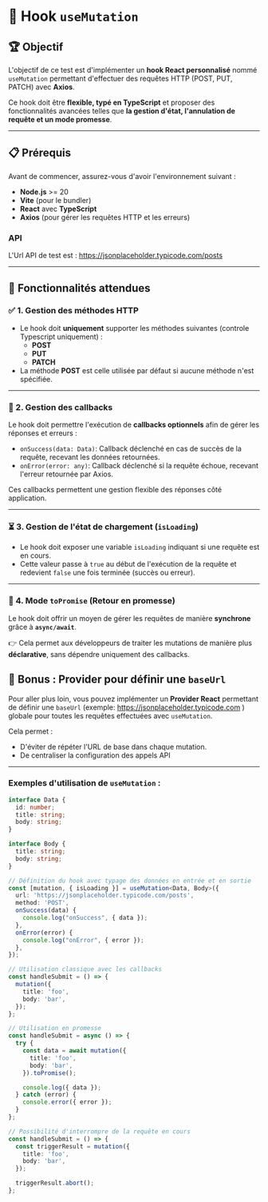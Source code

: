# 📌 Hook `useMutation`

## 🏆 Objectif

L'objectif de ce test est d'implémenter un **hook React personnalisé** nommé `useMutation` permettant d'effectuer des requêtes HTTP (POST, PUT, PATCH) avec **Axios**.

Ce hook doit être **flexible, typé en TypeScript** et proposer des fonctionnalités avancées telles que **la gestion d'état, l'annulation de requête et un mode promesse**.

---

## 📋 Prérequis

Avant de commencer, assurez-vous d'avoir l'environnement suivant :

- **Node.js** >= 20
- **Vite** (pour le bundler)
- **React** avec **TypeScript**
- **Axios** (pour gérer les requêtes HTTP et les erreurs)

### API

L'Url API de test est : https://jsonplaceholder.typicode.com/posts

---

## 🎯 Fonctionnalités attendues

### ✅ 1. Gestion des méthodes HTTP

- Le hook doit **uniquement** supporter les méthodes suivantes (controle Typescript uniquement) :
  - **POST**
  - **PUT**
  - **PATCH**
- La méthode **POST** est celle utilisée par défaut si aucune méthode n'est spécifiée.

---

### 🎯 2. Gestion des callbacks

Le hook doit permettre l'exécution de **callbacks optionnels** afin de gérer les réponses et erreurs :

- `onSuccess(data: Data)`: Callback déclenché en cas de succès de la requête, recevant les données retournées.
- `onError(error: any)`: Callback déclenché si la requête échoue, recevant l'erreur retournée par Axios.

Ces callbacks permettent une gestion flexible des réponses côté application.

---

### ⏳ 3. Gestion de l'état de chargement (`isLoading`)

- Le hook doit exposer une variable `isLoading` indiquant si une requête est en cours.
- Cette valeur passe à `true` au début de l'exécution de la requête et redevient `false` une fois terminée (succès ou erreur).

---

### 🔄 4. Mode `toPromise` (Retour en promesse)

Le hook doit offrir un moyen de gérer les requêtes de manière **synchrone** grâce à **`async/await`**.  

👉 Cela permet aux développeurs de traiter les mutations de manière plus **déclarative**, sans dépendre uniquement des callbacks.

## 🎁 Bonus : Provider pour définir une `baseUrl`

Pour aller plus loin, vous pouvez implémenter un **Provider React** permettant de définir une `baseUrl` (exemple: https://jsonplaceholder.typicode.com ) globale pour toutes les requêtes effectuées avec `useMutation`.  

Cela permet :
- D'éviter de répéter l'URL de base dans chaque mutation.
- De centraliser la configuration des appels API

---

### Exemples d'utilisation de `useMutation` :

```typescript
interface Data {
  id: number;
  title: string;
  body: string;
}

interface Body {
  title: string;
  body: string;
}

// Définition du hook avec typage des données en entrée et en sortie
const [mutation, { isLoading }] = useMutation<Data, Body>({
  url: 'https://jsonplaceholder.typicode.com/posts',
  method: 'POST',
  onSuccess(data) {
    console.log("onSuccess", { data });
  },
  onError(error) {
    console.log("onError", { error });
  },
});

// Utilisation classique avec les callbacks
const handleSubmit = () => {
  mutation({
    title: 'foo',
    body: 'bar',
  });
};

// Utilisation en promesse
const handleSubmit = async () => {
  try {
    const data = await mutation({
      title: 'foo',
      body: 'bar',
    }).toPromise();

    console.log({ data });
  } catch (error) {
    console.error({ error });
  }
};

// Possibilité d'interrompre de la requête en cours
const handleSubmit = () => {
  const triggerResult = mutation({
    title: 'foo',
    body: 'bar',
  });

  triggerResult.abort();
};
```
